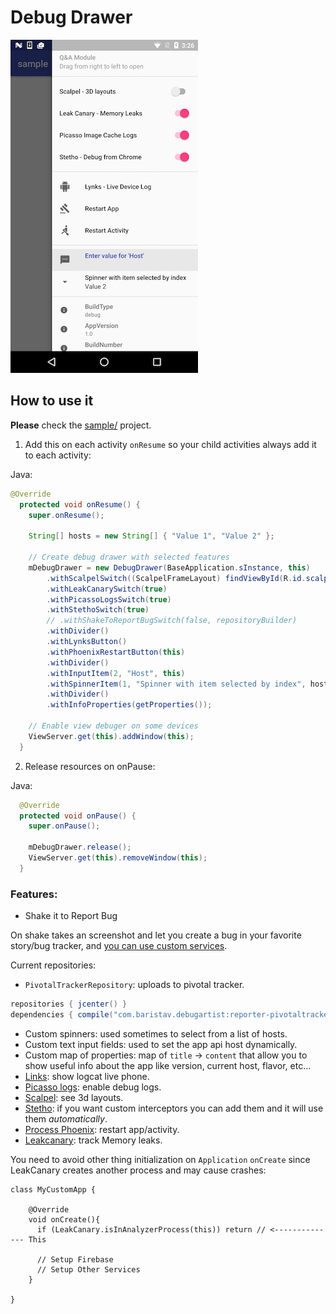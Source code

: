 # Debug Drawer

![](img/debug_drawer.jpg)

## How to use it

**Please** check the [sample/](sample/) project.

1. Add this on each activity `onResume` so your child activities always add it to each activity:

Java:
```java
@Override
  protected void onResume() {
    super.onResume();

    String[] hosts = new String[] { "Value 1", "Value 2" };

    // Create debug drawer with selected features
    mDebugDrawer = new DebugDrawer(BaseApplication.sInstance, this)
        .withScalpelSwitch((ScalpelFrameLayout) findViewById(R.id.scalpelLayout))
        .withLeakCanarySwitch(true)
        .withPicassoLogsSwitch(true)
        .withStethoSwitch(true)
        // .withShakeToReportBugSwitch(false, repositoryBuilder)
        .withDivider()
        .withLynksButton()
        .withPhoenixRestartButton(this)
        .withDivider()
        .withInputItem(2, "Host", this)
        .withSpinnerItem(1, "Spinner with item selected by index", hosts, 0, this)
        .withDivider()
        .withInfoProperties(getProperties());

    // Enable view debuger on some devices
    ViewServer.get(this).addWindow(this);
  }
```

2. Release resources on onPause:

Java:

```java
  @Override
  protected void onPause() {
    super.onPause();

    mDebugDrawer.release();
    ViewServer.get(this).removeWindow(this);
  }
```

### Features:

- Shake it to Report Bug

On shake takes an screenshot and let you create a bug in your favorite story/bug tracker,
and [you can use custom services](custom-bug-report-service.md).

Current repositories:

  * `PivotalTrackerRepository`: uploads to pivotal tracker.

  ```groovy
  repositories { jcenter() }
  dependencies { compile("com.baristav.debugartist:reporter-pivotaltracker:<library-version>@aar") { transitive = true } }
  ```

- Custom spinners: used sometimes to select from a list of hosts.
- Custom text input fields: used to set the app api host dynamically.
- Custom map of properties: map of `title` -> `content` that allow you to show  useful info about the app like version, current host, flavor, etc...
- [Links](https://github.com/pedrovgs/Lynx): show logcat live phone.
- [Picasso logs](https://github.com/square/picasso): enable debug logs.
- [Scalpel](https://github.com/JakeWharton/scalpel): see 3d layouts.
- [Stetho](https://github.com/facebook/stetho): if you want custom interceptors you can add them and it will use them _automatically_.
- [Process Phoenix](https://github.com/JakeWharton/ProcessPhoenix): restart app/activity.
- [Leakcanary](https://github.com/square/leakcanary): track Memory leaks.

You need to avoid other thing initialization on `Application` `onCreate` since LeakCanary creates another process and
may cause crashes:

```
class MyCustomApp {

    @Override
    void onCreate(){
      if (LeakCanary.isInAnalyzerProcess(this)) return // <-------------- This

      // Setup Firebase
      // Setup Other Services
    }

}
```